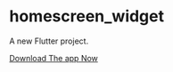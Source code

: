 # homescreen_widget

A new Flutter project.

[Download The app Now](https://homewatchapp.netlify.app/)

